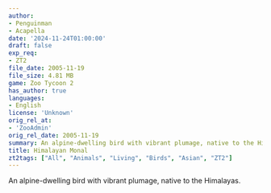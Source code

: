 ```yaml
---
author:
- Penguinman
- Acapella
date: '2024-11-24T01:00:00'
draft: false
exp_req:
- ZT2
file_date: 2005-11-19
file_size: 4.81 MB
game: Zoo Tycoon 2
has_author: true
languages:
- English
license: 'Unknown'
orig_rel_at:
- 'ZooAdmin'
orig_rel_date: 2005-11-19
summary: An alpine-dwelling bird with vibrant plumage, native to the Himalayas.
title: Himalayan Monal
zt2tags: ["All", "Animals", "Living", "Birds", "Asian", "ZT2"]
---
```

An alpine-dwelling bird with vibrant plumage, native to the Himalayas.
